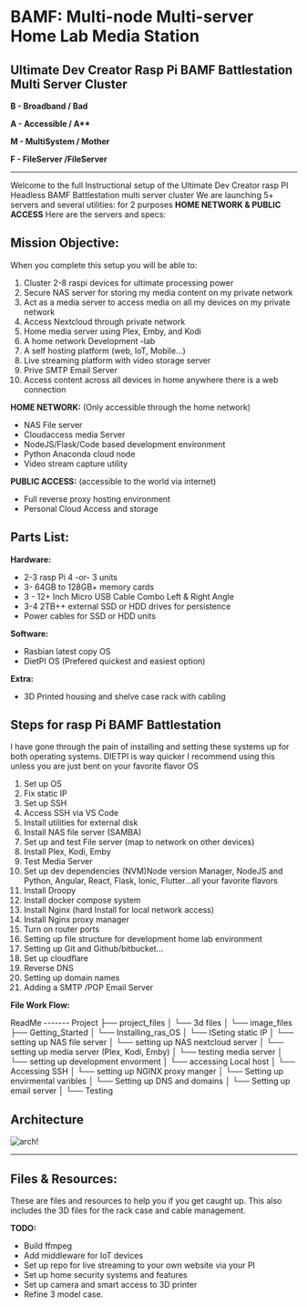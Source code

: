 # BAMF: Multi-node Multi-server Home Lab Media Station
## Ultimate Dev Creator Rasp Pi BAMF Battlestation Multi Server Cluster

**B - Broadband / Bad**

**A - Accessible / A\*\***

**M - MultiSystem / Mother**

**F - FileServer /FileServer**

<hr/>

Welcome to the full Instructional setup of the Ultimate Dev Creator rasp PI Headless BAMF Battlestation multi server cluster We are launching 5+ servers and several utilities: for 2 purposes **HOME NETWORK &amp; PUBLIC ACCESS** Here are the servers and specs:

## **Mission Objective:**

When you complete this setup you will be able to:

1. Cluster 2-8 raspi devices for ultimate processing power
2. Secure NAS server for storing my media content on my private network
3. Act as a media server to access media on all my devices on my private network
4. Access Nextcloud through private network
5. Home media server using Plex, Emby, and Kodi
6. A home network Development -lab
7. A self hosting platform (web, IoT, Mobile…)
8. Live streaming platform with video storage server
9. Prive SMTP Email Server
10. Access content across all devices in home anywhere there is a web connection

**HOME NETWORK:** (Only accessible through the home network)

- NAS File server
- Cloudaccess media Server
- NodeJS/Flask/Code based development environment
- Python Anaconda cloud node
- Video stream capture utility

**PUBLIC ACCESS:** (accessible to the world via internet)

- Full reverse proxy hosting environment
- Personal Cloud Access and storage

## **Parts List:**

**Hardware:**

- 2-3 rasp Pi 4 -or- 3 units
- 3- 64GB to 128GB+ memory cards
- 3 - 12+ Inch Micro USB Cable Combo Left &amp; Right Angle
- 3-4 2TB++ external SSD or HDD drives for persistence
- Power cables for SSD or HDD units

**Software:**

- Rasbian latest copy OS
- DietPI OS (Prefered quickest and easiest option)

**Extra:**

- 3D Printed housing and shelve case rack with cabling

## **Steps for rasp Pi BAMF Battlestation**

I have gone through the pain of installing and setting these systems up for both operating systems. DIETPI is way quicker I recommend using this unless you are just bent on your favorite flavor OS

1. Set up OS
2. Fix static IP
3. Set up SSH
4. Access SSH via VS Code
5. Install utilities for external disk
6. Install NAS file server (SAMBA)
7. Set up and test File server (map to network on other devices)
8. Install Plex, Kodi, Emby
9. Test Media Server
10. Set up dev dependencies (NVM)Node version Manager, NodeJS and Python, Angular, React, Flask, Ionic, Flutter…all your favorite flavors
11. Install Droopy
12. Install docker compose system
13. Install Nginx (hard Install for local network access)
14. Install Nginx proxy manager
15. Turn on router ports
16. Setting up file structure for development home lab environment
17. Setting up Git and Github/bitbucket...
18. Set up cloudflare
19. Reverse DNS
20. Setting up domain names
21. Adding a SMTP /POP Email Server

**File Work Flow:**

ReadMe -------
Project
├── project_files
│   └── 3d files
│   └── image_files
├── Getting_Started
│   └── Installing_ras_OS
│   └── ISeting static IP
│   └── setting up NAS file server
│   └── setting up NAS nextcloud server
│   └── setting up media server (Plex, Kodi, Emby)
│              └── testing media server
│   └── setting up development envorment
│              └── accessing Local host
│              └── Accessing SSH
│   └── setting up NGINX proxy manger
│   └── Setting up envirmental varibles
│   └── Setting up DNS and domains
│   └── Setting up email server
│   └── Testing

## Architecture 

![arch!](https://github.com/shaungt1/rasp-Pi-Dev-Creator-Battlestation/blob/main/3D%20BAMF%20Rack%20File/ANIMATION/img/BAMF%20Multi-node-mutli%20server%20Home%20lab%20media%20station.png)



<hr/>

## **Files &amp; Resources:**

These are files and resources to help you if you get caught up. This also includes the 3D files for the rack case and cable management.

**TODO:**

- Build ffmpeg
- Add middleware for IoT devices
- Set up repo for live streaming to your own website via your PI
- Set up home security systems and features
- Set up camera and smart access to 3D printer
- Refine 3 model case.
